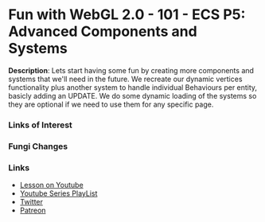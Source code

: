 # Fun with WebGL 2.0 - 101 - ECS P5: Advanced Components and Systems
**Description**:
Lets start having some fun by creating more components and systems that we'll need in the future. We recreate our dynamic vertices functionality plus another system to handle individual Behaviours per entity, basicly adding an UPDATE. We do some dynamic loading of the systems so they are optional if we need to use them for any specific page.


### Links of Interest


### Fungi Changes


### Links
* [Lesson on Youtube]()
* [Youtube Series PlayList](https://www.youtube.com/playlist?list=PLMinhigDWz6emRKVkVIEAaePW7vtIkaIF)
* [Twitter](https://twitter.com/SketchpunkLabs)
* [Patreon](https://www.patreon.com/sketchpunk)